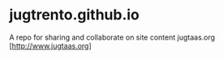 jugtrento.github.io
===================

A repo for sharing and collaborate on site content jugtaas.org [http://www.jugtaas.org]
